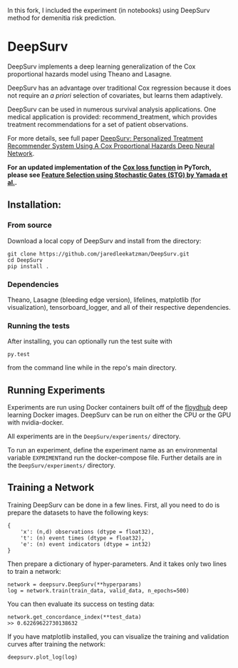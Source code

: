 In this fork, I included the experiment (in notebooks) using DeepSurv method for demenitia risk prediction.

# DeepSurv

DeepSurv implements a deep learning generalization of the Cox proportional hazards model using Theano and Lasagne. 

DeepSurv has an advantage over traditional Cox regression because it does not require an *a priori* selection of covariates, but learns them adaptively. 

DeepSurv can be used in numerous survival analysis applications. One medical application is provided: recommend_treatment, which provides treatment recommendations for a set of patient observations. 

For more details, see full paper [DeepSurv: Personalized Treatment Recommender System Using A Cox Proportional Hazards Deep Neural Network](http://arxiv.org/abs/1606.00931).

**For an updated implementation of the [Cox loss function](https://github.com/runopti/stg/blob/master/python/stg/losses.py) in PyTorch, please see [Feature Selection using Stochastic Gates (STG) by Yamada et al.](https://github.com/runopti/stg/tree/master/python).**

## Installation:

### From source

Download a local copy of DeepSurv and install from the directory:

	git clone https://github.com/jaredleekatzman/DeepSurv.git
	cd DeepSurv
	pip install .

### Dependencies

Theano, Lasagne (bleeding edge version), lifelines, matplotlib (for visualization), tensorboard_logger, and all of their respective dependencies. 

### Running the tests

After installing, you can optionally run the test suite with

	py.test

from the command line while in the repo's main directory. 

## Running Experiments

Experiments are run using Docker containers built off of the [floydhub](https://github.com/floydhub/dl-docker) deep learning Docker images. DeepSurv can be run on either the CPU or the GPU with nvidia-docker. 

All experiments are in the `DeepSurv/experiments/` directory. 

To run an experiment, define the experiment name as an environmental variable `EXPRIMENT`and run the docker-compose file. Further details are in the `DeepSurv/experiments/` directory. 

## Training a Network

Training DeepSurv can be done in a few lines. 
First, all you need to do is prepare the datasets to have the following keys:

	{ 
		'x': (n,d) observations (dtype = float32), 
	 	't': (n) event times (dtype = float32),
	 	'e': (n) event indicators (dtype = int32)
	}

Then prepare a dictionary of hyper-parameters. And it takes only two lines to train a network:

	network = deepsurv.DeepSurv(**hyperparams)
	log = network.train(train_data, valid_data, n_epochs=500)

You can then evaluate its success on testing data:

	network.get_concordance_index(**test_data)
	>> 0.62269622730138632

If you have matplotlib installed, you can visualize the training and validation curves after training the network:

	deepsurv.plot_log(log)
